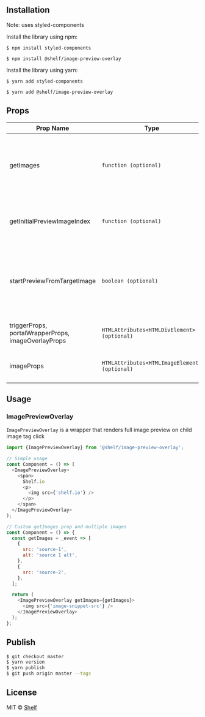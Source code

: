 ## Installation
Note: uses styled-components

Install the library using npm:

```shell
$ npm install styled-components
```
```shell
$ npm install @shelf/image-preview-overlay
```

Install the library using yarn:

```shell
$ yarn add styled-components
```
```shell
$ yarn add @shelf/image-preview-overlay
```

## Props

| Prop Name | Type | Description|
|-----------|------|------------|
| getImages | `function (optional)`| A function that can be used to modify preview images list. Signature: `(event: ElementMouseEvent) => {src: string; alt?: string}[] \| undefined`|
| getInitialPreviewImageIndex | `function (optional)` | A function to customly choose the initial image from the list to be shown when fullview is opened |
| startPreviewFromTargetImage | `boolean (optional)`| Default false (always opens first image from the list). If set to true - will try to open the target image (if it is present in the list returned by getImages) |
| triggerProps, portalWrapperProps, imageOverlayProps | `HTMLAttributes<HTMLDivElement> (optional)` | HTML attributes passed to the corresponding elements |  
| imageProps | `HTMLAttributes<HTMLImageElement> (optional)` | HTML attributes passed to the fullview image element |

## Usage

### ImagePreviewOverlay

`ImagePreviewOverlay` is a wrapper that renders full image preview on child image tag click

```js
import {ImagePreviewOverlay} from '@shelf/image-preview-overlay';

// Simple usage
const Component = () => (
  <ImagePreviewOverlay>
    <span>
      Shelf.io
      <p>
        <img src={'shelf.io'} />
      </p>
    </span>
  </ImagePreviewOverlay>
);

// Custom getImages prop and multiple images
const Component = () => {
  const getImages = _event => [
    {
      src: 'source-1',
      alt: 'source 1 alt',
    },
    {
      src: 'source-2',
    },
  ];

  return (
    <ImagePreviewOverlay getImages={getImages}>
      <img src={'image-snippet-src'} />
    </ImagePreviewOverlay>
  );
};
```

## Publish

```sh
$ git checkout master
$ yarn version
$ yarn publish
$ git push origin master --tags
```

## License

MIT © [Shelf](https://shelf.io)
